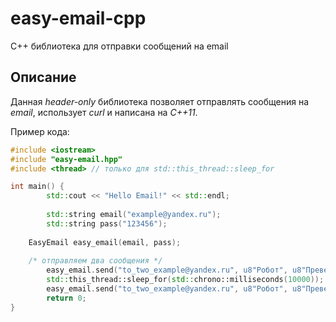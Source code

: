 # easy-email-cpp
C++ библиотека для отправки сообщений на email


## Описание
Данная *header-only* библиотека позволяет отправлять сообщения на *email*, использует *curl* и написана на *C++11*.

Пример кода:

```cpp
#include <iostream>
#include "easy-email.hpp"
#include <thread> // только для std::this_thread::sleep_for

int main() {
    	std::cout << "Hello Email!" << std::endl;
	
    	std::string email("example@yandex.ru");
    	std::string pass("123456");
	
   	EasyEmail easy_email(email, pass);
	
	/* отправляем два сообщения */
    	easy_email.send("to_two_example@yandex.ru", u8"Робот", u8"Превед, человег!");
    	std::this_thread::sleep_for(std::chrono::milliseconds(10000));
    	easy_email.send("to_two_example@yandex.ru", u8"Робот", u8"Превед, человег! Ещо раз!");
    	return 0;
}
```
